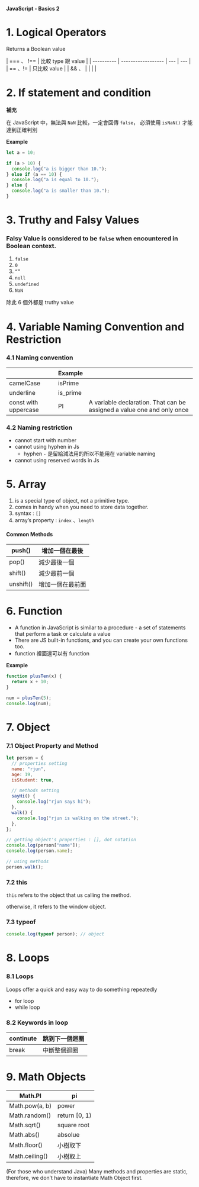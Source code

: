 **JavaScript - Basics 2**

# 1. Logical Operators

Returns a Boolean value

| === 、 !== | 比較 type 跟 value |
| ---------- | ------------------ | --- | --- |
| == 、!=    | 只比較 value       |
| && 、      |                    |     |     |

# 2. If statement and condition

**補充**

在 JavaScript 中，無法與 `NaN` 比較，一定會回傳 `false`，
必須使用 `isNaN()` 才能達到正確判別

**Example**

```jsx
let a = 10;

if (a > 10) {
  console.log("a is bigger than 10.");
} else if (a == 10) {
  console.log("a is equal to 10.");
} else {
  console.log("a is smaller than 10.");
}
```

# 3. Truthy and Falsy Values

### Falsy Value is considered to be `false` when encountered in Boolean context.

1. `false`
2. `0`
3. `“”`
4. `null`
5. `undefined`
6. `NaN`

除此 6 個外都是 truthy value

# 4. Variable Naming Convention and Restriction

### 4.1 Naming convention

|                      | Example  |                                                                        |
| -------------------- | -------- | ---------------------------------------------------------------------- |
| camelCase            | isPrime  |                                                                        |
| underline            | is_prime |                                                                        |
| const with uppercase | PI       | A variable declaration. That can be assigned a value one and only once |

### 4.2 Naming restriction

- cannot start with number
- cannot using hyphen in Js
  - hyphen `-` 是留給減法用的所以不能用在 variable naming
- cannot using reserved words in Js

# 5. Array

1. is a special type of object, not a primitive type.
2. comes in handy when you need to store data together.
3. syntax : `[]`
4. array’s property : `index` 、`length`

#### Common Methods

| push()    | 增加一個在最後   |
| --------- | ---------------- |
| pop()     | 減少最後一個     |
| shift()   | 減少最前一個     |
| unshift() | 增加一個在最前面 |

# 6. Function

- A function in JavaScript is similar to a procedure - a set of statements that perform a task or calculate a value
- There are JS built-in functions, and you can create your own functions too.
- function 裡面還可以有 function

**Example**

```jsx
function plusTen(x) {
  return x + 10;
}

num = plusTen(5);
console.log(num);
```

# 7. Object

### 7.1 Object Property and Method

```jsx
let person = {
  // properties setting
  name: "rjun",
  age: 19,
  isStudent: true,

  // methods setting
  sayHi() {
    console.log("rjun says hi");
  },
  walk() {
    console.log("rjun is walking on the street.");
  },
};

// getting object's properties : [], dot notation
console.log(person["name"]);
console.log(person.name);

// using methods
person.walk();
```

### 7.2 this

`this` refers to the object that us calling the method.

otherwise, it refers to the window object.

### 7.3 typeof

```jsx
console.log(typeof person); // object
```

# 8. Loops

### 8.1 Loops

Loops offer a quick and easy way to do something repeatedly

- for loop
- while loop

### 8.2 Keywords in loop

| continute | 跳到下一個迴圈 |
| --------- | -------------- |
| break     | 中斷整個迴圈   |

# 9. Math Objects

| Math.PI        | pi            |
| -------------- | ------------- |
| Math.pow(a, b) | power         |
| Math.random()  | return [0, 1) |
| Math.sqrt()    | square root   |
| Math.abs()     | absolue       |
| Math.floor()   | 小樹取下      |
| Math.ceiling() | 小樹取上      |

(For those who understand Java) Many methods and properties are static, therefore, we don’t have to instantiate Math Object first.
